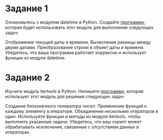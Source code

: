# Задание 1

Ознакомьтесь с модулем datetime в Python. Создайте [программу](task_4_1.py), которая будет использовать этот модуль для выполнения следующих задач:

Отображение текущей даты и времени.
Вычисление разницы между двумя датами.
Преобразование строки в объект даты и времени.
Убедитесь, что ваша программа работает корректно и использует функции из модуля datetime.

# Задание 2

Изучите модуль itertools в Python. Напишите [программу](task_4_2.py), которая использует этот модуль для решения следующих задач:

Создание бесконечного генератора чисел.
Применение функций к каждому элементу в итераторе.
Объединение нескольких итераторов в один.
Используйте функции и методы из модуля itertools, чтобы выполнить указанные задачи. Убедитесь, что ваш скрипт может обрабатывать исключения, связанные с отсутствием данных в итераторах.